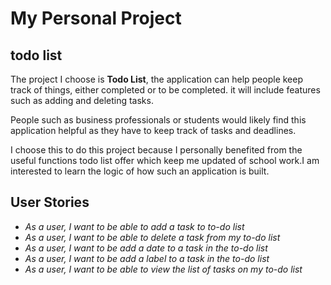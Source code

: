 # My Personal Project

## todo list


The project I choose is **Todo List**, the application can help people keep track of things, either completed or to be completed.
it will include features such as adding and deleting tasks.

People such as business professionals or students would likely find this application helpful as they 
have to keep track of tasks and deadlines.

I choose this to do this project because I personally benefited from the useful functions todo list offer which
keep me updated of school work.I am interested to learn the logic of how such an application is built.

## User Stories

- *As a user, I want to be able to add a task to to-do list*
- *As a user, I want to be able to delete a task from my to-do list*
- *As a user, I want to be add a date to a task in the to-do list*
- *As a user, I want to be add a label to a task in the to-do list*
- *As a user, I want to be able to view the list of tasks on my to-do list*
